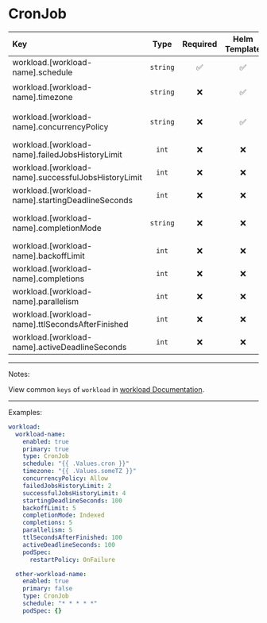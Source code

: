 # CronJob

| Key                                                 |   Type   | Required | Helm Template |      Default       | Description                                           |
| :-------------------------------------------------- | :------: | :------: | :-----------: | :----------------: | :---------------------------------------------------- |
| workload.[workload-name].schedule                   | `string` |    ✅    |      ✅       |        `""`        | Define the schedule                                   |
| workload.[workload-name].timezone                   | `string` |    ❌    |      ✅       | `{{ .Values.TZ }}` | Define the timezone                                   |
| workload.[workload-name].concurrencyPolicy          | `string` |    ❌    |      ✅       |      `Forbid`      | Define the concurrencyPolicy (Allow, Replace, Forbid) |
| workload.[workload-name].failedJobsHistoryLimit     |  `int`   |    ❌    |      ❌       |        `1`         | Define the failedJobsHistoryLimit                     |
| workload.[workload-name].successfulJobsHistoryLimit |  `int`   |    ❌    |      ❌       |        `3`         | Define the successfulJobsHistoryLimit                 |
| workload.[workload-name].startingDeadlineSeconds    |  `int`   |    ❌    |      ❌       |                    | Define the startingDeadlineSeconds                    |
| workload.[workload-name].completionMode             | `string` |    ❌    |      ❌       |    `NonIndexed`    | Define the completionMode (Indexed, NonIndexed)       |
| workload.[workload-name].backoffLimit               |  `int`   |    ❌    |      ❌       |        `5`         | Define the backoffLimit                               |
| workload.[workload-name].completions                |  `int`   |    ❌    |      ❌       |                    | Define the completions                                |
| workload.[workload-name].parallelism                |  `int`   |    ❌    |      ❌       |        `1`         | Define the parallelism                                |
| workload.[workload-name].ttlSecondsAfterFinished    |  `int`   |    ❌    |      ❌       |       `120`        | Define the ttlSecondsAfterFinished                    |
| workload.[workload-name].activeDeadlineSeconds      |  `int`   |    ❌    |      ❌       |                    | Define the activeDeadlineSeconds                      |

---

Notes:

View common `keys` of `workload` in [workload Documentation](workload.md).

---

Examples:

```yaml
workload:
  workload-name:
    enabled: true
    primary: true
    type: CronJob
    schedule: "{{ .Values.cron }}"
    timezone: "{{ .Values.someTZ }}"
    concurrencyPolicy: Allow
    failedJobsHistoryLimit: 2
    successfulJobsHistoryLimit: 4
    startingDeadlineSeconds: 100
    backoffLimit: 5
    completionMode: Indexed
    completions: 5
    parallelism: 5
    ttlSecondsAfterFinished: 100
    activeDeadlineSeconds: 100
    podSpec:
      restartPolicy: OnFailure

  other-workload-name:
    enabled: true
    primary: false
    type: CronJob
    schedule: "* * * * *"
    podSpec: {}
```
